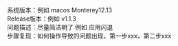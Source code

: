 系统版本：例如 macos Monterey12.13
<br>
Release版本：例如 v1.1.3
<br>
问题描述：尽量简洁明了 例如 应用闪退
<br>
步骤复现：如何操作导致的问题出现，第一步xxx，第二步xxx
